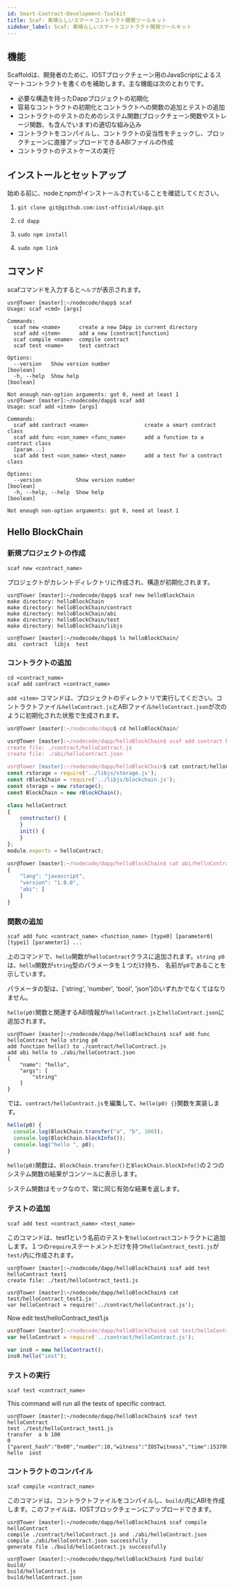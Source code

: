 ```yaml
---
id: Smart-Contract-Development-Toolkit
title: Scaf: 素晴らしいスマートコントラクト開発ツールキット
sidebar_label: Scaf: 素晴らしいスマートコントラクト開発ツールキット
---
```


## 機能

Scaffoldは、開発者のために、IOSTブロックチェーン用のJavaScriptによるスマートコントラクトを書くのを補助します。主な機能は次のとおりです。

- 必要な構造を持ったDappプロジェクトの初期化
- 容易なコントラクトの初期化とコントラクトへの関数の追加とテストの追加
- コントラクトのテストのためのシステム関数(ブロックチェーン関数やストレージ関数、も含んでいます)の適切な組み込み
- コントラクトをコンパイルし、コントラクトの妥当性をチェックし、ブロックチェーンに直接アップロードできるABIファイルの作成
- コントラクトのテストケースの実行

## インストールとセットアップ

始める前に、nodeとnpmがインストールされていることを確認してください。

1. `git clone git@github.com:iost-official/dapp.git`

2. `cd dapp`

3. `sudo npm install`

4. `sudo npm link`

## コマンド

scafコマンドを入力すると`ヘルプ`が表示されます。

```console
usr@Tower [master]:~/nodecode/dapp$ scaf
Usage: scaf <cmd> [args]

Commands:
  scaf new <name>      create a new DApp in current directory
  scaf add <item>      add a new [contract|function]
  scaf compile <name>  compile contract
  scaf test <name>     test contract

Options:
  --version   Show version number                                      [boolean]
  -h, --help  Show help                                                [boolean]

Not enough non-option arguments: got 0, need at least 1
usr@Tower [master]:~/nodecode/dapp$ scaf add
Usage: scaf add <item> [args]

Commands:
  scaf add contract <name>                  create a smart contract class
  scaf add func <con_name> <func_name>      add a function to a contract class
  [param...]
  scaf add test <con_name> <test_name>      add a test for a contract class

Options:
  --version           Show version number                              [boolean]
  -h, --help, --help  Show help                                        [boolean]

Not enough non-option arguments: got 0, need at least 1
```

## Hello BlockChain
### 新規プロジェクトの作成

```
scaf new <contract_name>
```

プロジェクトがカレントディレクトリに作成され、構造が初期化されます。

```console
usr@Tower [master]:~/nodecode/dapp$ scaf new helloBlockChain
make directory: helloBlockChain
make directory: helloBlockChain/contract
make directory: helloBlockChain/abi
make directory: helloBlockChain/test
make directory: helloBlockChain/libjs

usr@Tower [master]:~/nodecode/dapp$ ls helloBlockChain/
abi  contract  libjs  test
```

### コントラクトの追加

```
cd <contract_name>
scaf add contract <contract_name>
```

`add <item>` コマンドは、プロジェクトのディレクトリで実行してください。コントラクトファイル`helloContract.js`とABIファイル`helloContract.json`が次のように初期化された状態で生成されます。

```js
usr@Tower [master]:~/nodecode/dapp$ cd helloBlockChain/

usr@Tower [master]:~/nodecode/dapp/helloBlockChain$ scaf add contract helloContract
create file: ./contract/helloContract.js
create file: ./abi/helloContract.json

usr@Tower [master]:~/nodecode/dapp/helloBlockChain$ cat contract/helloContract.js
const rstorage = require('../libjs/storage.js');
const rBlockChain = require('../libjs/blockchain.js');
const storage = new rstorage();
const BlockChain = new rBlockChain();

class helloContract
{
    constructor() {
    }
    init() {
    }
};
module.exports = helloContract;

usr@Tower [master]:~/nodecode/dapp/helloBlockChain$ cat abi/helloContract.json
{
    "lang": "javascript",
    "version": "1.0.0",
    "abi": [
    ]
}
```

### 関数の追加

```
scaf add func <contract_name> <function_name> [type0] [parameter0] [type1] [parameter1] ...
```

上のコマンドで、`hello`関数が`helloContract`クラスに追加されます。`string p0`は、`hello`関数が`string`型のパラメータを１つだけ持ち、 名前が`p0`であることを示しています。

パラメータの型は、['string', 'number', 'bool', 'json']のいずれかでなくてはなりません。

`hello(p0)`関数と関連するABI情報が`helloContract.js`と`helloContract.json`に追加されます。

```console
usr@Tower [master]:~/nodecode/dapp/helloBlockChain$ scaf add func helloContract hello string p0
add function hello() to ./contract/helloContract.js
add abi hello to ./abi/helloContract.json
{
    "name": "hello",
    "args": [
        "string"
    ]
}
```

では、`contract/helloContract.js`を編集して、`hello(p0) {}`関数を実装します。

```js
hello(p0) {
  console.log(BlockChain.transfer("a", "b", 100));
  console.log(BlockChain.blockInfo());
  console.log("hello ", p0);
}
```

`hello(p0)`関数は、`BlockChain.transfer()`と`BlockChain.blockInfo()`の２つのシステム関数の結果がコンソールに表示します。

システム関数はモックなので、常に同じ有効な結果を返します。

### テストの追加

```
scaf add test <contract_name> <test_name>
```

このコマンドは、test1という名前のテストを`helloContract`コントラクトに追加します。１つの`require`ステートメントだけを持つ`helloContract_test1.js`が`test/`内に作成されます。

```console
usr@Tower [master]:~/nodecode/dapp/helloBlockChain$ scaf add test helloContract test1
create file: ./test/helloContract_test1.js

usr@Tower [master]:~/nodecode/dapp/helloBlockChain$ cat test/helloContract_test1.js
var helloContract = require('../contract/helloContract.js');
```
Now edit test/helloContract_test1.js
```js
usr@Tower [master]:~/nodecode/dapp/helloBlockChain$ cat test/helloContract_test1.js
var helloContract = require('../contract/helloContract.js');

var ins0 = new helloContract();
ins0.hello("iost");
```

### テストの実行

```
scaf test <contract_name>
```

This command will run all the tests of specific contract.

```console
usr@Tower [master]:~/nodecode/dapp/helloBlockChain$ scaf test helloContract
test ./test/helloContract_test1.js
transfer  a b 100
0
{"parent_hash":"0x00","number":10,"witness":"IOSTwitness","time":1537000000}
hello  iost
```

### コントラクトのコンパイル

```
scaf compile <contract_name>
```

このコマンドは、コントラクトファイルをコンパイルし、`build/`内にABIを作成します。このファイルは、IOSTブロックチェーンにアップロードできます。

```console
usr@Tower [master]:~/nodecode/dapp/helloBlockChain$ scaf compile helloContract
compile ./contract/helloContract.js and ./abi/helloContract.json
compile ./abi/helloContract.json successfully
generate file ./build/helloContract.js successfully

usr@Tower [master]:~/nodecode/dapp/helloBlockChain$ find build/
build/
build/helloContract.js
build/helloContract.json
```
